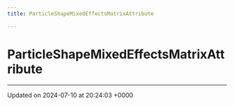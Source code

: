 ```yaml
---
title: ParticleShapeMixedEffectsMatrixAttribute

---
```


# ParticleShapeMixedEffectsMatrixAttribute





-------------------------------

Updated on 2024-07-10 at 20:24:03 +0000